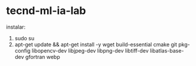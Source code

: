 # tecnd-ml-ia-lab

instalar:


1. sudo su 
2. apt-get update && apt-get install -y wget build-essential cmake git pkg-config libopencv-dev  libjpeg-dev libpng-dev libtiff-dev libatlas-base-dev gfortran webp 